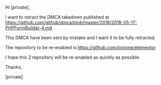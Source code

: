 Hi [private],  

I want to retract the DMCA takedown published at
https://github.com/github/dmca/blob/master/2018/2018-05-17-PHPFormBuilder-4.md

This DMCA have been sent by mistake and I want it to be fully retracted.

The repository to be re-enabled is https://github.com/pojome/elementor

I hope this 2 repository will be re-enabled as quickly as possible.

Thanks,

[private]  
